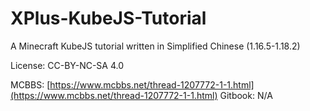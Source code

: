 # XPlus-KubeJS-Tutorial
A Minecraft KubeJS tutorial written in Simplified Chinese (1.16.5-1.18.2)

License: CC-BY-NC-SA 4.0

MCBBS: [https://www.mcbbs.net/thread-1207772-1-1.html](https://www.mcbbs.net/thread-1207772-1-1.html)
Gitbook: N/A
